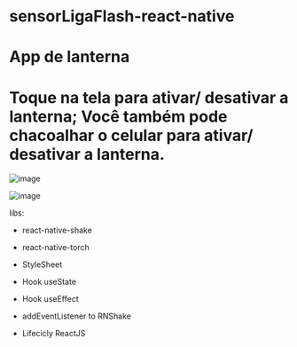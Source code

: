 # sensorLigaFlash-react-native

# App de lanterna 

# Toque na tela para ativar/ desativar a lanterna; Você também pode chacoalhar o celular para ativar/ desativar a lanterna.

![image](https://user-images.githubusercontent.com/84300004/174488366-e560f8bf-0b2b-4b0d-9175-0a7661040765.png)

![image](https://user-images.githubusercontent.com/84300004/174488373-5207efc6-95fa-4672-bcfc-6948037e1eea.png)


libs:

- react-native-shake

- react-native-torch

- StyleSheet
- Hook useState
- Hook useEffect
- addEventListener to RNShake
- Lifecicly ReactJS
